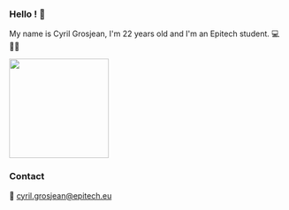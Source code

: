 ### Hello ! :wave:

My name is Cyril Grosjean, I'm 22 years old and I'm an Epitech student. :computer: :student:

<img height="180em" src="https://github-readme-stats.vercel.app/api?username=CyrilGrosjean&show_icons=true&hide_border=true&&count_private=true&include_all_commits=true" />

### Contact

:email: cyril.grosjean@epitech.eu  

